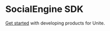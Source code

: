 # SocialEngine SDK

[Get started](https://www.socialengine.com/support/article/74711060/unite-development-getting-started) with developing products for Unite.
